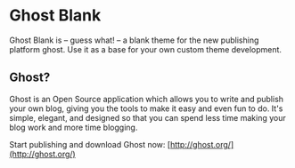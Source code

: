 # Ghost Blank

Ghost Blank is – guess what! – a blank theme for the new publishing platform ghost. Use it as a base for your own custom theme development.

## Ghost?
Ghost is an Open Source application which allows you to write and publish your own blog, giving you the tools to make it easy and even fun to do. It's simple, elegant, and designed so that you can spend less time making your blog work and more time blogging.

Start publishing and download Ghost now: [http://ghost.org/](http://ghost.org/)